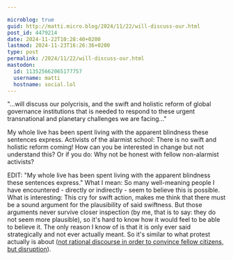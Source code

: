```yaml
---

microblog: true
guid: http://matti.micro.blog/2024/11/22/will-discuss-our.html
post_id: 4479214
date: 2024-11-22T10:28:40+0200
lastmod: 2024-11-23T16:26:36+0200
type: post
permalink: /2024/11/22/will-discuss-our.html
mastodon:
  id: 113525662065177757
  username: matti
  hostname: social.lol
---
```

"...will discuss our polycrisis, and the swift and holistic reform of global governance institutions that is needed to respond to these urgent transnational and planetary challenges we are facing..."

My whole live has been spent living with the apparent blindness these sentences express. Activists of the alarmist school: There is no swift and holistic reform coming! How can you be interested in change but not understand this? Or if you do: Why not be honest with fellow non-alarmist activists?

EDIT: "My whole live has been spent living with the apparent blindness these sentences express." What I mean: So many well-meaning people I have encountered - directly or indirectly - seem to believe this is possible. What is interesting: This cry for swift action, makes me think that there must be a sound argument for the plausibility of said swiftness. But those arguments never survive closer inspection (by me, that is to say: they do not seem more plausible), so it's hard to know how it would feel to be able to believe it. The only reason I know of is that it is only ever said strategically and not ever actually meant. So it's similar to what protest actually is about ([not rational discourse in order to convince fellow citizens, but disruption](/2024/05/18/weblogpomo-a-rational.html)).
